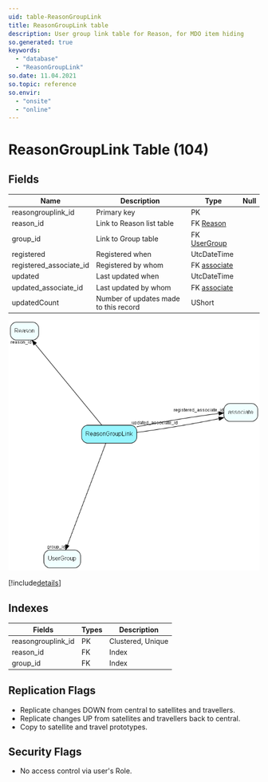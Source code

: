 ```yaml
---
uid: table-ReasonGroupLink
title: ReasonGroupLink table
description: User group link table for Reason, for MDO item hiding
so.generated: true
keywords:
  - "database"
  - "ReasonGroupLink"
so.date: 11.04.2021
so.topic: reference
so.envir:
  - "onsite"
  - "online"
---
```


# ReasonGroupLink Table (104)

## Fields

| Name | Description | Type | Null |
|------|-------------|------|:----:|
|reasongrouplink\_id|Primary key|PK| |
|reason\_id|Link to Reason list table|FK [Reason](reason.md)| |
|group\_id|Link to Group table|FK [UserGroup](usergroup.md)| |
|registered|Registered when|UtcDateTime| |
|registered\_associate\_id|Registered by whom|FK [associate](associate.md)| |
|updated|Last updated when|UtcDateTime| |
|updated\_associate\_id|Last updated by whom|FK [associate](associate.md)| |
|updatedCount|Number of updates made to this record|UShort| |


![ReasonGroupLink table relationship diagram](./media/ReasonGroupLink.png)

[!include[details](./includes/reasongrouplink.md)]

## Indexes

| Fields | Types | Description |
|--------|-------|-------------|
|reasongrouplink\_id |PK |Clustered, Unique |
|reason\_id |FK |Index |
|group\_id |FK |Index |

## Replication Flags

* Replicate changes DOWN from central to satellites and travellers.
* Replicate changes UP from satellites and travellers back to central.
* Copy to satellite and travel prototypes.

## Security Flags

* No access control via user's Role.

